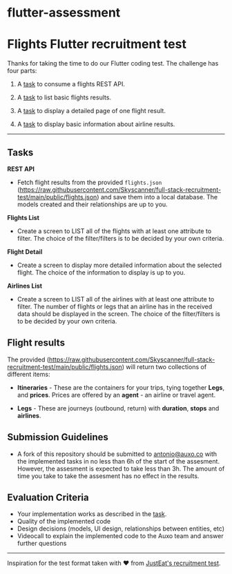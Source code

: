 # flutter-assessment

# Flights Flutter recruitment test

Thanks for taking the time to do our Flutter coding test. The challenge has four parts:

1. A [task](#task) to consume a flights REST API.

2. A [task](#task) to list basic flights results.

3. A [task](#task) to display a detailed page of one flight result.

4. A [task](#task) to display basic information about airline results.

---

## Tasks

**REST API**

- Fetch flight results from the provided `flights.json` (https://raw.githubusercontent.com/Skyscanner/full-stack-recruitment-test/main/public/flights.json) and save them into a local database. The models created and their relationships are up to you.

**Flights List**

- Create a screen to LIST all of the flights with at least one attribute to filter. The choice of the filter/filters is to be decided by your own criteria.

**Flight Detail**

- Create a screen to display more detailed information about the selected flight. The choice of the information to display is up to you.

**Airlines List**

- Create a screen to LIST all of the airlines with at least one attribute to filter. The number of flights or legs that an airline has in the received data should be displayed in the screen. The choice of the filter/filters is to be decided by your own criteria.

## Flight results

The provided (https://raw.githubusercontent.com/Skyscanner/full-stack-recruitment-test/main/public/flights.json) will return two collections of different items:

- **Itineraries** - These are the containers for your trips, tying together **Legs**, and **prices**. Prices are offered by an **agent** - an airline or travel agent.

- **Legs** - These are journeys (outbound, return) with **duration**, **stops** and **airlines**.

## Submission Guidelines

- A fork of this repository should be submitted to antonio@auxo.co with the implemented tasks in no less than 6h of the start of the assesment. However, the assesment is expected to take less than 3h. The amount of time you take to take the assesment has no effect in the results.

## Evaluation Criteria

- Your implementation works as described in the [task](#task).
- Quality of the implemented code
- Design decisions (models, UI design, relationships between entities, etc)
- Videocall to explain the implemented code to the Auxo team and answer further questions

---

Inspiration for the test format taken with ❤️ from [JustEat's recruitment test](https://github.com/justeat/JustEat.RecruitmentTest).
